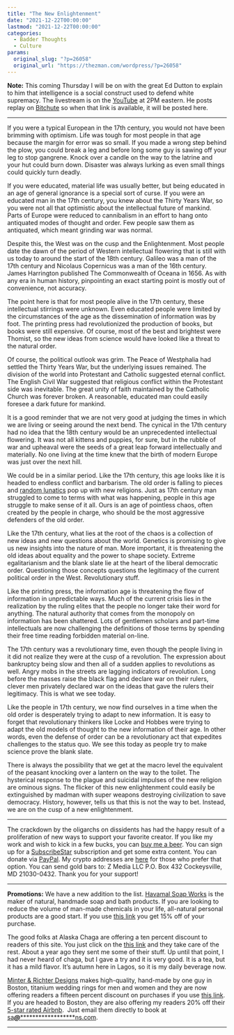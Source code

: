```yaml
---
title: "The New Enlightenment"
date: "2021-12-22T00:00:00"
lastmod: "2021-12-22T00:00:00"
categories:
  - Badder Thoughts
  - Culture
params:
  original_slug: "?p=26058"
  original_url: "https://thezman.com/wordpress/?p=26058"
---
```


**Note:** This coming Thursday I will be on with the great Ed Dutton to
explain to him that intelligence is a social construct used to defend
white supremacy. The livestream is on the
<a href="https://www.youtube.com/c/DrEdwardDuttonTheJollyHeretic"
rel="noopener" target="_blank">YouTube</a> at 2PM eastern. He posts
replay on
<a href="https://www.bitchute.com/channel/1MUVaTZWgbLj/" rel="noopener"
target="_blank">Bitchute</a> so when that link is available, it will be
posted here.

------------------------------------------------------------------------

If you were a typical European in the 17th century, you would not have
been brimming with optimism. Life was tough for most people in that age
because the margin for error was so small. If you made a wrong step
behind the plow, you could break a leg and before long some guy is
sawing off your leg to stop gangrene. Knock over a candle on the way to
the latrine and your hut could burn down. Disaster was always lurking as
even small things could quickly turn deadly.

If you were educated, material life was usually better, but being
educated in an age of general ignorance is a special sort of curse. If
you were an educated man in the 17th century, you knew about the Thirty
Years War, so you were not all that optimistic about the intellectual
future of mankind. Parts of Europe were reduced to cannibalism in an
effort to hang onto antiquated modes of thought and order. Few people
saw them as antiquated, which meant grinding war was normal.

Despite this, the West was on the cusp and the Enlightenment. Most
people date the dawn of the period of Western intellectual flowering
that is still with us today to around the start of the 18th century.
Galileo was a man of the 17th century and Nicolaus Copernicus was a man
of the 16th century. James Harrington published The Commonwealth of
Oceana in 1656. As with any era in human history, pinpointing an exact
starting point is mostly out of convenience, not accuracy.

The point here is that for most people alive in the 17th century, these
intellectual stirrings were unknown. Even educated people were limited
by the circumstances of the age as the dissemination of information was
by foot. The printing press had revolutionized the production of books,
but books were still expensive. Of course, most of the best and
brightest were Thomist, so the new ideas from science would have looked
like a threat to the natural order.

Of course, the political outlook was grim. The Peace of Westphalia had
settled the Thirty Years War, but the underlying issues remained. The
division of the world into Protestant and Catholic suggested eternal
conflict. The English Civil War suggested that religious conflict within
the Protestant side was inevitable. The great unity of faith maintained
by the Catholic Church was forever broken. A reasonable, educated man
could easily foresee a dark future for mankind.

It is a good reminder that we are not very good at judging the times in
which we are living or seeing around the next bend. The cynical in the
17th century had no idea that the 18th century would be an unprecedented
intellectual flowering. It was not all kittens and puppies, for sure,
but in the rubble of war and upheaval were the seeds of a great leap
forward intellectually and materially. No one living at the time knew
that the birth of modern Europe was just over the next hill.

We could be in a similar period. Like the 17th century, this age looks
like it is headed to endless conflict and barbarism. The old order is
falling to pieces and
<a href="https://en.wikipedia.org/wiki/Martin_Luther" rel="noopener"
target="_blank">random lunatics</a> pop up with new religions. Just as
17th century man struggled to come to terms with what was happening,
people in this age struggle to make sense of it all. Ours is an age of
pointless chaos, often created by the people in charge, who should be
the most aggressive defenders of the old order.

Like the 17th century, what lies at the root of the chaos is a
collection of new ideas and new questions about the world. Genetics is
promising to give us new insights into the nature of man. More
important, it is threatening the old ideas about equality and the power
to shape society. Extreme egalitarianism and the blank slate lie at the
heart of the liberal democratic order. Questioning those concepts
questions the legitimacy of the current political order in the West.
Revolutionary stuff.

Like the printing press, the information age is threatening the flow of
information in unpredictable ways. Much of the current crisis lies in
the realization by the ruling elites that the people no longer take
their word for anything. The natural authority that comes from the
monopoly on information has been shattered. Lots of gentlemen scholars
and part-time intellectuals are now challenging the definitions of those
terms by spending their free time reading forbidden material on-line.

The 17th century was a revolutionary time, even though the people living
in it did not realize they were at the cusp of a revolution. The
expression about bankruptcy being slow and then all of a sudden applies
to revolutions as well. Angry mobs in the streets are lagging indicators
of revolution. Long before the masses raise the black flag and declare
war on their rulers, clever men privately declared war on the ideas that
gave the rulers their legitimacy. This is what we see today.

Like the people in 17th century, we now find ourselves in a time when
the old order is desperately trying to adapt to new information. It is
easy to forget that revolutionary thinkers like Locke and Hobbes were
trying to adapt the old models of thought to the new information of
their age. In other words, even the defense of order can be a
revolutionary act that expedites challenges to the status quo. We see
this today as people try to make science prove the blank slate.

There is always the possibility that we get at the macro level the
equivalent of the peasant knocking over a lantern on the way to the
toilet. The hysterical response to the plague and suicidal impulses of
the new religion are ominous signs. The flicker of this new
enlightenment could easily be extinguished by madman with super weapons
destroying civilization to save democracy. History, however, tells us
that this is not the way to bet. Instead, we are on the cusp of a new
enlightenment.

------------------------------------------------------------------------

The crackdown by the oligarchs on dissidents has had the happy result of
a proliferation of new ways to support your favorite creator. If you
like my work and wish to kick in a few bucks, you can
<a href="https://www.buymeacoffee.com/mujolulu" rel="noopener"
target="_blank">buy me a beer</a>. You can sign up for a
<a href="https://www.subscribestar.com/the-z-blog" rel="noopener"
target="_blank">SubscribeStar</a> subscription and get some extra
content. You can donate via <a
href="https://www.paypal.com/donate/?cmd=_s-xclick&amp;hosted_button_id=UDAS2Q8JYA6CN&amp;source=url"
rel="noopener" target="_blank">PayPal</a>. My crypto addresses are
<a href="https://thezman.com/wordpress/?page_id=22713" rel="noopener"
target="_blank">here</a> for those who prefer that option. You can send
gold bars to: Z Media LLC P.O. Box 432 Cockeysville, MD 21030-0432.
Thank you for your support!

------------------------------------------------------------------------

**Promotions:** We have a new addition to the list.
<a href="https://havamalsoapworks.com/" rel="noopener"
target="_blank">Havamal Soap Works</a> is the maker of natural, handmade
soap and bath products. If you are looking to reduce the volume of
man-made chemicals in your life, all-natural personal products are a
good start. If you use
<a href="https://havamalsoapworks.com/discount/ZMAN" rel="noopener"
target="_blank">this link</a> you get 15% off of your purchase.

The good folks at Alaska Chaga are offering a ten percent discount to
readers of this site. You just click on the
<a href="https://alaskachaga.us/discount/ZMAN" rel="noopener noreferrer"
target="_blank">this link</a> and they take care of the rest. About a
year ago they sent me some of their stuff. Up until that point, I had
never heard of chaga, but I gave a try and it is very good. It is a tea,
but it has a mild flavor. It’s autumn here in Lagos, so it is my daily
beverage now.

<a href="https://www.minterandrichterdesigns.com/"
rel="noreferrer nofollow noopener" target="_blank">Minter &amp; Richter
Designs</a> makes high-quality, hand-made by one guy in Boston, titanium
wedding rings for men and women and they are now offering readers a
fifteen percent discount on purchases if you use
<a href="https://www.minterandrichterdesigns.com/discount/ZMAN"
rel="noreferrer nofollow noopener" target="_blank">this link</a>.
<span class="highlight"><span class="colour"><span class="font"><span class="size">If
you are headed to Boston, they are also offering my readers 20% off
their <a
href="https://www.airbnb.com/users/7988017/listings?user_id=7988017&amp;s=3"
rel="noopener noreferrer" target="_blank">5-star rated Airbnb</a>.  Just
email them directly to book at
<a href="mailto:sa***@*********************ns.com"
data-original-string="4EGyhUtF1Y0UQVR/PanPTw==cb7KJW+bhoMAHD/YddILIp3+W9+xTsOhFSc1A/7PBgzFguDCrVzaByMoNCJF5isgIcE"><span
class="apbct-email-encoder"
data-original-string="5oPDFLpgALAzhr+IYWJiUg==cb7/o8S4AkzmywydG6Xp4b6+rziBYWJcUFUfzpXThV+ZVcj+1oZ53Hy0xEpZneV34Xs"
title="This contact has been encoded by Anti-Spam by CleanTalk. Click to decode. To finish the decoding make sure that JavaScript is enabled in your browser.">sa<span
class="apbct-blur">***</span>@<span
class="apbct-blur">*********************</span>ns.com</span></a>.</span></span></span></span>

------------------------------------------------------------------------
